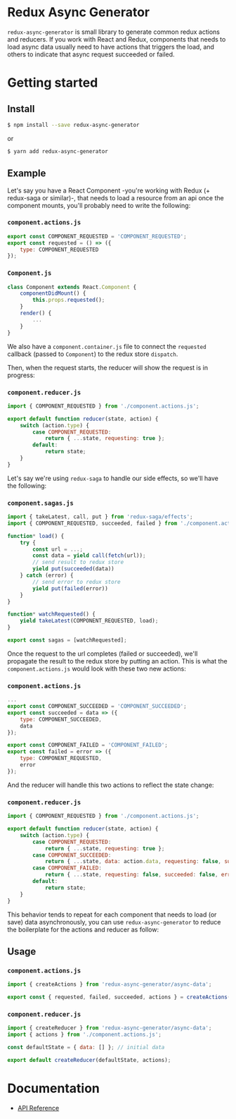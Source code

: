 # Redux Async Generator

`redux-async-generator` is small library to generate common redux actions and reducers. If you work with React and Redux, components that needs to load async data usually need to have actions that triggers the load, and others to indicate that async request succeeded or failed.

# Getting started

## Install

```sh
$ npm install --save redux-async-generator
```

or

```sh
$ yarn add redux-async-generator
```

## Example

Let's say you have a React Component -you're working with Redux (+ redux-saga or similar)-, that needs to load a resource from an api once the component mounts, you'll probably need to write the following:

### `component.actions.js`

```javascript
export const COMPONENT_REQUESTED = 'COMPONENT_REQUESTED';
export const requested = () => ({
    type: COMPONENT_REQUESTED
});
```

### `Component.js`

```javascript
class Component extends React.Component {
    componentDidMount() {
        this.props.requested();
    }
    render() {
        ...
    }
}
```

We also have a `component.container.js` file to connect the `requested` callback (passed to `Component`) to the redux store `dispatch`.

Then, when the request starts, the reducer will show the request is in progress:

### `component.reducer.js`

```javascript
import { COMPONENT_REQUESTED } from './component.actions.js';

export default function reducer(state, action) {
    switch (action.type) {
        case COMPONENT_REQUESTED:
            return { ...state, requesting: true };
        default:
            return state;
    }
}
```

Let's say we're using `redux-saga` to handle our side effects, so we'll have the following:

### `component.sagas.js`

```javascript
import { takeLatest, call, put } from 'redux-saga/effects';
import { COMPONENT_REQUESTED, succeeded, failed } from './component.actions.js';

function* load() {
    try {
        const url = ...;
        const data = yield call(fetch(url));
        // send result to redux store
        yield put(succeeded(data))
    } catch (error) {
        // send error to redux store
        yield put(failed(error))
    }
}

function* watchRequested() {
    yield takeLatest(COMPONENT_REQUESTED, load);
}

export const sagas = [watchRequested];
```

Once the request to the url completes (failed or succeeded), we'll propagate the result to the redux store by putting an action. This is what the `component.actions.js` would look with these two new actions:

### `component.actions.js`

```javascript
...
export const COMPONENT_SUCCEEDED = 'COMPONENT_SUCCEEDED';
export const succeeded = data => ({
    type: COMPONENT_SUCCEEDED,
    data
});

export const COMPONENT_FAILED = 'COMPONENT_FAILED';
export const failed = error => ({
    type: COMPONENT_REQUESTED,
    error
});
```

And the reducer will handle this two actions to reflect the state change:

### `component.reducer.js`

```javascript
import { COMPONENT_REQUESTED } from './component.actions.js';

export default function reducer(state, action) {
    switch (action.type) {
        case COMPONENT_REQUESTED:
            return { ...state, requesting: true };
        case COMPONENT_SUCCEEDED:
            return { ...state, data: action.data, requesting: false, succeeded: true, error: null };
        case COMPONENT_FAILED:
            return { ...state, requesting: false, succeeded: false, error: action.error };
        default:
            return state;
    }
}
```

This behavior tends to repeat for each component that needs to load (or save) data asynchronously, you can use `redux-async-generator` to reduce the boilerplate for the actions and reducer as follow:

## Usage

### `component.actions.js`

```javascript
import { createActions } from 'redux-async-generator/async-data';

export const { requested, failed, succeeded, actions } = createActions('COMPONENT');
```

### `component.reducer.js`

```javascript
import { createReducer } from 'redux-async-generator/async-data';
import { actions } from './component.actions.js';

const defaultState = { data: [] }; // initial data

export default createReducer(defaultState, actions);
```

# Documentation

-   [API Reference](docs/api.md)
